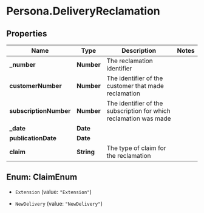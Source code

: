 # Persona.DeliveryReclamation

## Properties

Name | Type | Description | Notes
------------ | ------------- | ------------- | -------------
**_number** | **Number** | The reclamation identifier | 
**customerNumber** | **Number** | The identifier of the customer that made reclamation | 
**subscriptionNumber** | **Number** | The identifier of the subscription for which reclamation was made | 
**_date** | **Date** |  | 
**publicationDate** | **Date** |  | 
**claim** | **String** | The type of claim for the reclamation | 



## Enum: ClaimEnum


* `Extension` (value: `"Extension"`)

* `NewDelivery` (value: `"NewDelivery"`)




